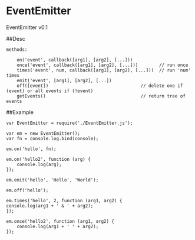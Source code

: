 EventEmitter
============

EventEmitter v0.1


##Desc
    
    
    methods:
    
        on('event', callback([arg1], [arg2], [...]))
        once('event', callback([arg1], [arg2], [...]))        // run once
        times('event', num, callback([arg1], [arg2], [...]))  // run 'num' times
        emit('event', [arg1], [arg2], [...])
        off([event])                                   // delete one if (event) or all events if (!event)
        getEvents()                                    // return tree of events
        
        
  

##Example
    
    
    
    var EventEmitter = require('./EventEmitter.js');
    
    var em = new EventEmitter();
    var fn = console.log.bind(console);
    
    em.on('hello', fn);
    
    em.on('hello2', function (arg) {
        console.log(arg);
    });
    
    em.emit('hello', 'Hello', 'World');

    em.off('hello');
    
    em.times('hello', 2, function (arg1, arg2) {
    console.log(arg1 + ' & ' + arg2);
    });

    em.once('hello2', function (arg1, arg2) {
        console.log(arg1 + ' ' + arg2);
    });
